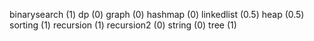 binarysearch (1)
dp (0)
graph  (0)
hashmap  (0)
linkedlist  (0.5)
heap  (0.5)
sorting  (1)
recursion  (1)
recursion2  (0)
string  (0)
tree  (1)